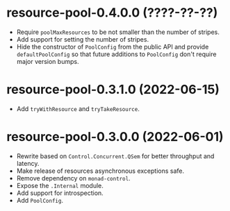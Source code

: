 # resource-pool-0.4.0.0 (????-??-??)
* Require `poolMaxResources` to be not smaller than the number of stripes.
* Add support for setting the number of stripes.
* Hide the constructor of `PoolConfig` from the public API and provide
  `defaultPoolConfig` so that future additions to `PoolConfig` don't require
  major version bumps.

# resource-pool-0.3.1.0 (2022-06-15)
* Add `tryWithResource` and `tryTakeResource`.

# resource-pool-0.3.0.0 (2022-06-01)
* Rewrite based on `Control.Concurrent.QSem` for better throughput and latency.
* Make release of resources asynchronous exceptions safe.
* Remove dependency on `monad-control`.
* Expose the `.Internal` module.
* Add support for introspection.
* Add `PoolConfig`.
